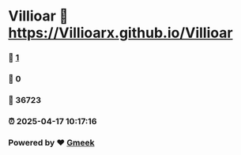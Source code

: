 # Villioar :link: https://Villioarx.github.io/Villioar 
### :page_facing_up: [1](https://Villioarx.github.io/Villioar/tag.html) 
### :speech_balloon: 0 
### :hibiscus: 36723 
### :alarm_clock: 2025-04-17 10:17:16 
### Powered by :heart: [Gmeek](https://github.com/Meekdai/Gmeek)
